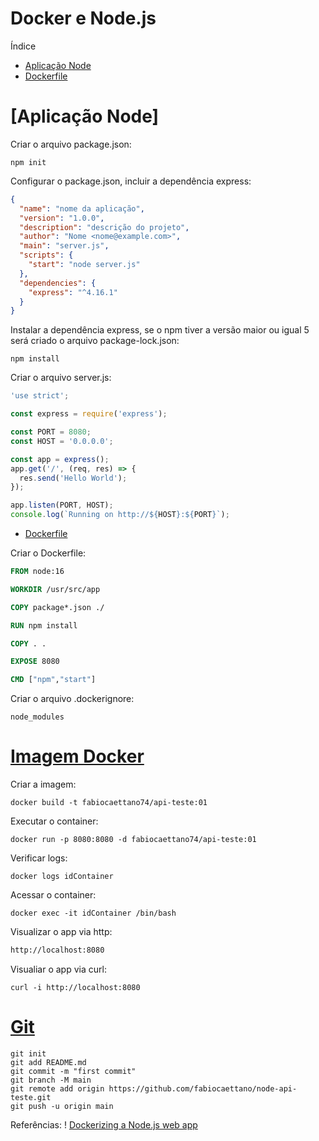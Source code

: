 # Docker e Node.js

Índice
* [Aplicação Node](#aplicacao_node)
* [Dockerfile](#dockerfile)



# [Aplicação Node]

Criar o arquivo package.json:

``` cli
npm init
```

Configurar o package.json, incluir a dependência express:

``` json
{
  "name": "nome da aplicação",
  "version": "1.0.0",
  "description": "descrição do projeto",
  "author": "Nome <nome@example.com>",
  "main": "server.js",
  "scripts": {
    "start": "node server.js"
  },
  "dependencies": {
    "express": "^4.16.1"
  }
}
```

Instalar a dependência express, se o npm tiver a versão maior ou igual 5 será criado o arquivo package-lock.json:

```
npm install
```

Criar o arquivo server.js:

``` javascript
'use strict';

const express = require('express');

const PORT = 8080;
const HOST = '0.0.0.0';

const app = express();
app.get('/', (req, res) => {
  res.send('Hello World');
});

app.listen(PORT, HOST);
console.log(`Running on http://${HOST}:${PORT}`);
```

* [Dockerfile](#dockerfile)

Criar o Dockerfile:

``` dockerfile
FROM node:16

WORKDIR /usr/src/app

COPY package*.json ./

RUN npm install

COPY . .

EXPOSE 8080

CMD ["npm","start"]
```

Criar o arquivo .dockerignore:

```
node_modules
```

# [Imagem Docker](#imagem_docker)


Criar a imagem:

``` cli
docker build -t fabiocaettano74/api-teste:01
```

Executar o container:

``` cli
docker run -p 8080:8080 -d fabiocaettano74/api-teste:01
```

Verificar logs:

```
docker logs idContainer
```


Acessar o container:

``` cli 
docker exec -it idContainer /bin/bash
```

Visualizar o app via http:
 
 ``` html
 http://localhost:8080
 ```

Visualiar o app via curl: 

``` curl
curl -i http://localhost:8080
```

# [Git](#git)

``` git
git init
git add README.md
git commit -m "first commit"
git branch -M main
git remote add origin https://github.com/fabiocaettano/node-api-teste.git
git push -u origin main
```

Referências:
! [Dockerizing a Node.js web app](https://nodejs.org/en/docs/guides/nodejs-docker-webapp/)